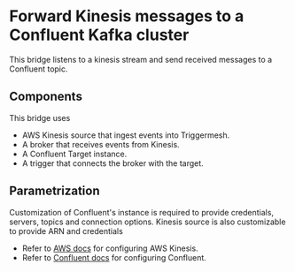 # Forward Kinesis messages to a Confluent Kafka cluster

This bridge listens to a kinesis stream and send received messages to a Confluent topic.

## Components

This bridge uses

- AWS Kinesis source that ingest events into Triggermesh.
- A broker that receives events from Kinesis.
- A Confluent Target instance.
- A trigger that connects the broker with the target.

## Parametrization

Customization of Confluent's instance is required to provide credentials, servers, topics and connection options. Kinesis source is also customizable to provide ARN and credentials

- Refer to [AWS docs](../../docs/sources/aws.md) for configuring AWS Kinesis.
- Refer to [Confluent docs](../../docs/targets/confluent.md) for configuring Confluent.
